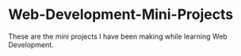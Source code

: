 # Web-Development-Mini-Projects
These are the mini projects I have been making while learning Web Development. 
